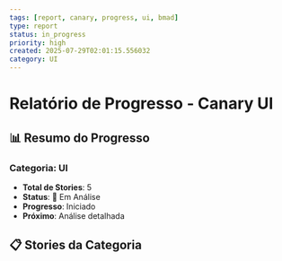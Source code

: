 ```yaml
---
tags: [report, canary, progress, ui, bmad]
type: report
status: in_progress
priority: high
created: 2025-07-29T02:01:15.556032
category: UI
---
```


# Relatório de Progresso - Canary UI

## 📊 **Resumo do Progresso**

### **Categoria**: UI
- **Total de Stories**: 5
- **Status**: 🔄 Em Análise
- **Progresso**: Iniciado
- **Próximo**: Análise detalhada

## 📋 **Stories da Categoria**

